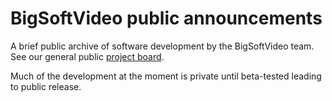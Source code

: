 # BigSoftVideo public announcements

A brief public archive of software development by the BigSoftVideo team. See our general public [project board](https://github.com/BigSoftVideo?tab=projects).
 
Much of the development at the moment is private until beta-tested leading to public release.
